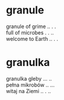 # granule

granule of grime .. . .  
full of microbes . . ..  
welcome to Earth .. . .  

# granulka

granulka gleby ...  ..  
pełna mikrobów ..  ...  
witaj na Ziemi .. . ..  